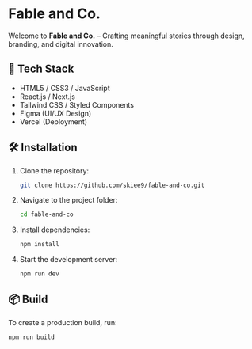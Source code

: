 # Fable and Co.

Welcome to **Fable and Co.** – Crafting meaningful stories through design, branding, and digital innovation.

## 🚀 Tech Stack

- HTML5 / CSS3 / JavaScript
- React.js / Next.js
- Tailwind CSS / Styled Components
- Figma (UI/UX Design)
- Vercel (Deployment)


## 🛠️ Installation

1. Clone the repository:
    ```bash
    git clone https://github.com/skiee9/fable-and-co.git
    ```
2. Navigate to the project folder:
    ```bash
    cd fable-and-co
    ```
3. Install dependencies:
    ```bash
    npm install
    ```
4. Start the development server:
    ```bash
    npm run dev
    ```

## 📦 Build

To create a production build, run:
```bash
npm run build
